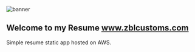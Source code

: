 ![banner](./)

## Welcome to my Resume www.zblcustoms.com

Simple resume static app hosted on AWS.

